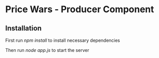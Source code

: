 # Price Wars - Producer Component

## Installation 
First run *npm install* to install necessary dependencies

Then run *node app.js* to start the server 
